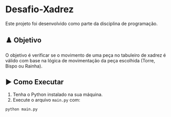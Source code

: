 # Desafio-Xadrez

Este projeto foi desenvolvido como parte da disciplina de programação.

## ♟️ Objetivo

O objetivo é verificar se o movimento de uma peça no tabuleiro de xadrez é válido com base na lógica de movimentação da peça escolhida (Torre, Bispo ou Rainha).

## ▶️ Como Executar

1. Tenha o Python instalado na sua máquina.
2. Execute o arquivo `main.py` com:

```bash
python main.py
